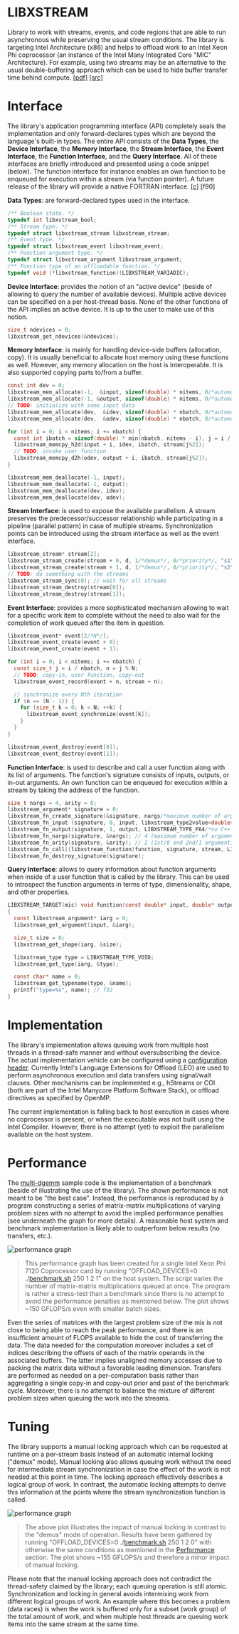 LIBXSTREAM
==========
Library to work with streams, events, and code regions that are able to run asynchronous while preserving the usual stream conditions. The library is targeting Intel Architecture (x86) and helps to offload work to an Intel Xeon Phi coprocessor (an instance of the Intel Many Integrated Core "MIC" Architecture). For example, using two streams may be an alternative to the usual double-buffering approach which can be used to hide buffer transfer time behind compute. [[pdf]](https://github.com/hfp/libxstream/raw/master/documentation/libxstream.pdf) [[src]](https://github.com/hfp/libxstream/archive/master.zip)

Interface
=========
The library's application programming interface (API) completely seals the implementation and only forward-declares types which are beyond the language's built-in types. The entire API consists of the **Data Types**, the **Device Interface**, the **Memory Interface**, the **Stream Interface**, the **Event Interface**, the **Function Interface**, and the **Query Interface**. All of these interfaces are briefly introduced and presented using a code snippet (below). The function interface for instance enables an own function to be enqueued for execution within a stream (via function pointer). A future release of the library will provide a native FORTRAN interface. [[c]](include/libxstream.h) [f90]

**Data Types**: are forward-declared types used in the interface.

```C
/** Boolean state. */
typedef int libxstream_bool;
/** Stream type. */
typedef struct libxstream_stream libxstream_stream;
/** Event type. */
typedef struct libxstream_event libxstream_event;
/** Function argument type. */
typedef struct libxstream_argument libxstream_argument;
/** Function type of an offloadable function. */
typedef void (*libxstream_function)(LIBXSTREAM_VARIADIC);
```

**Device Interface**: provides the notion of an "active device" (beside of allowing to query the number of available devices). Multiple active devices can be specified on a per host-thread basis. None of the other functions of the API implies an active device. It is up to the user to make use of this notion.

```C
size_t ndevices = 0;
libxstream_get_ndevices(&ndevices);
```

**Memory Interface**: is mainly for handling device-side buffers (allocation, copy). It is usually beneficial to allocate host memory using these functions as well. However, any memory allocation on the host is interoperable. It is also supported copying parts to/from a buffer.

```C
const int dev = 0;
libxstream_mem_allocate(-1,  &input, sizeof(double) * nitems, 0/*automatic alignment*/);
libxstream_mem_allocate(-1, &output, sizeof(double) * nitems, 0/*automatic alignment*/);
// TODO: initialize with some input data
libxstream_mem_allocate(dev,  &idev, sizeof(double) * nbatch, 0/*automatic alignment*/);
libxstream_mem_allocate(dev,  &odev, sizeof(double) * nbatch, 0/*automatic alignment*/);

for (int i = 0; i < nitems; i += nbatch) {
  const int ibatch = sizeof(double) * min(nbatch, nitems - i), j = i / nbatch;
  libxstream_memcpy_h2d(input + i, idev, ibatch, stream[j%2]);
  // TODO: invoke user function
  libxstream_memcpy_d2h(odev, output + i, ibatch, stream[j%2]);
}

libxstream_mem_deallocate(-1, input);
libxstream_mem_deallocate(-1, output);
libxstream_mem_deallocate(dev, idev);
libxstream_mem_deallocate(dev, odev);
```

**Stream Interface**: is used to expose the available parallelism. A stream preserves the predecessor/successor relationship while participating in a pipeline (parallel pattern) in case of multiple streams. Synchronization points can be introduced using the stream interface as well as the event interface.

```C
libxstream_stream* stream[2];
libxstream_stream_create(stream + 0, d, 1/*demux*/, 0/*priority*/, "s1");
libxstream_stream_create(stream + 1, d, 1/*demux*/, 0/*priority*/, "s2");
// TODO: do something with the streams
libxstream_stream_sync(0); // wait for all streams
libxstream_stream_destroy(stream[0]);
libxstream_stream_destroy(stream[1]);
```

**Event Interface**: provides a more sophisticated mechanism allowing to wait for a specific work item to complete without the need to also wait for the completion of work queued after the item in question.

```C
libxstream_event* event[2/*N*/];
libxstream_event_create(event + 0);
libxstream_event_create(event + 1);

for (int i = 0; i < nitems; i += nbatch) {
  const size_t j = i / nbatch, n = j % N;
  // TODO: copy-in, user function, copy-out
  libxstream_event_record(event + n, stream + n);

  // synchronize every Nth iteration
  if (n == (N - 1)) {
    for (size_t k = 0; k < N; ++k) {
      libxstream_event_synchronize(event[k]);
    }
  }
}

libxstream_event_destroy(event[0]);
libxstream_event_destroy(event[1]);
```

**Function Interface**: is used to describe and call a user function along with its list of arguments. The function's signature consists of inputs, outputs, or in-out arguments. An own function can be enqueued for execution within a stream by taking the address of the function.

```C
size_t nargs = 4, arity = 0;
libxstream_argument* signature = 0;
libxstream_fn_create_signature(&signature, nargs/*maximum number of arguments*/);
libxstream_fn_input (signature, 0, input, libxstream_type2value<double>::value, 1, &nbatch);
libxstream_fn_output(signature, 1, output, LIBXSTREAM_TYPE_F64/*no C++ svp.*/,  1, &nbatch);
libxstream_fn_nargs(signature, &nargs); // 4 (maximum number of arguments)
libxstream_fn_arity(signature, &arity); // 2 (1st/0 and 2nd/1 argument)
libxstream_fn_call((libxstream_function)function, signature, stream, LIBXSTREAM_CALL_DEFAULT);
libxstream_fn_destroy_signature(signature);
```

**Query Interface**: allows to query information about function arguments when inside of a user function that is called by the library. This can be used to introspect the function arguments in terms of type, dimensionality, shape, and other properties.

```C
LIBXSTREAM_TARGET(mic) void function(const double* input, double* output)
{
  const libxstream_argument* iarg = 0;
  libxstream_get_argument(input, &iarg);

  size_t size = 0;
  libxstream_get_shape(iarg, &size);

  libxstream_type type = LIBXSTREAM_TYPE_VOID;
  libxstream_get_type(iarg, &type);

  const char* name = 0;
  libxstream_get_typename(type, &name);
  printf("type=%s", name); // f32
}
```

Implementation
==============
The library's implementation allows queuing work from multiple host threads in a thread-safe manner and without oversubscribing the device. The actual implementation vehicle can be configured using a [configuration header](include/libxstream_config.h). Currently Intel's Language Extensions for Offload (LEO) are used to perform asynchronous execution and data transfers using signal/wait clauses. Other mechanisms can be implemented e.g., hStreams or COI (both are part of the Intel Manycore Platform Software Stack), or offload directives as specified by OpenMP.

The current implementation is falling back to host execution in cases where no coprocessor is present, or when the executable was not built using the Intel Compiler. However, there is no attempt (yet) to exploit the parallelism available on the host system.

Performance
===========
The [multi-dgemm](samples/multi-dgemm) sample code is the implementation of a benchmark (beside of illustrating the use of the library). The shown performance is not meant to be "the best case". Instead, the performance is reproduced by a program constructing a series of matrix-matrix multiplications of varying problem sizes with no attempt to avoid the implied performance penalties (see underneath the graph for more details). A reasonable host system and benchmark implementation is likely able to outperform below results (no transfers, etc.).

![performance graph](samples/multi-dgemm/plot-demux.png)
> This performance graph has been created for a single Intel Xeon Phi 7120 Coprocessor card by running "OFFLOAD_DEVICES=0 ./[benchmark.sh](samples/multi-dgemm/benchmark.sh) 250 1 2 1" on the host system. The script varies the number of matrix-matrix multiplications queued at once. The program is rather a stress-test than a benchmark since there is no attempt to avoid the performance penalties as mentioned below. The plot shows ~150 GFLOPS/s even with smaller batch sizes.

Even the series of matrices with the largest problem size of the mix is not close to being able to reach the peak performance, and there is an insufficient amount of FLOPS available to hide the cost of transferring the data. The data needed for the computation moreover includes a set of indices describing the offsets of each of the matrix operands in the associated buffers. The latter implies unaligned memory accesses due to packing the matrix data without a favorable leading dimension. Transfers are performed as needed on a per-computation basis rather than aggregating a single copy-in and copy-out prior and past of the benchmark cycle. Moreover, there is no attempt to balance the mixture of different problem sizes when queuing the work into the streams.

Tuning
======
The library supports a manual locking approach which can be requested at runtime on a per-stream basis instead of an automatic internal locking ("demux" mode). Manual locking also allows queuing work without the need for intermediate stream synchronization in case the effect of the work is not needed at this point in time. The locking approach effectively describes a logical group of work. In contrast, the automatic locking attempts to derive this information at the points where the stream synchronization function is called.

![performance graph](samples/multi-dgemm/plot-manual.png)
> The above plot illustrates the impact of manual locking in contrast to the "demux" mode of operation. Results have been gathered by running "OFFLOAD_DEVICES=0 ./[benchmark.sh](samples/multi-dgemm/benchmark.sh) 250 1 2 0" with otherwise the same conditions as mentioned in the [Performance](#performance) section. The plot shows ~155 GFLOPS/s and therefore a minor impact of manual locking.

Please note that the manual locking approach does not contradict the thread-safety claimed by the library; each queuing operation is still atomic. Synchronization and locking in general avoids intermixing work from different logical groups of work. An example where this becomes a problem (data races) is when the work is buffered only for a subset (work group) of the total amount of work, and when multiple host threads are queuing work items into the same stream at the same time.

